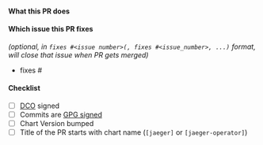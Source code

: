 #### What this PR does

#### Which issue this PR fixes

*(optional, in `fixes #<issue number>(, fixes #<issue_number>, ...)` format,
will close that issue when PR gets merged)*

- fixes #

#### Checklist

- [ ] [DCO](https://github.com/jaegertracing/helm-charts/blob/main/CONTRIBUTING.md#sign-off-your-work) signed
- [ ] Commits are [GPG signed](https://docs.github.com/en/github/authenticating-to-github/about-commit-signature-verification)
- [ ] Chart Version bumped
- [ ] Title of the PR starts with chart name (`[jaeger]` or `[jaeger-operator]`)
